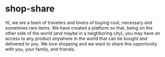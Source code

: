 # shop-share
Hi, we are a team of travelers and lovers of buying cool, necessary and sometimes rare items. We have created a platform so that, being on the other side of the world (and maybe in a neighboring city), you may have an access to any product anywhere in the world that can be bought and delivered to you. We love shopping and we want to share this opportunity with you, your family, and friends.
